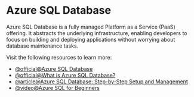 # Azure SQL Database

Azure SQL Database is a fully managed Platform as a Service (PaaS) offering. It abstracts the underlying infrastructure, enabling developers to focus on building and deploying applications without worrying about database maintenance tasks. 

Visit the following resources to learn more:

- [@official@Azure SQL Database](https://azure.microsoft.com/en-us/products/azure-sql/database)
- [@official@What is Azure SQL Database?](https://learn.microsoft.com/en-us/azure/azure-sql/database/sql-database-paas-overview?view=azuresql)
- [@article@Azure SQL Database: Step-by-Step Setup and Management](https://www.datacamp.com/tutorial/azure-sql-database)
- [@video@Azure SQL for Beginners](https://www.youtube.com/playlist?list=PLlrxD0HtieHi5c9-i_Dnxw9vxBY-TqaeN)
